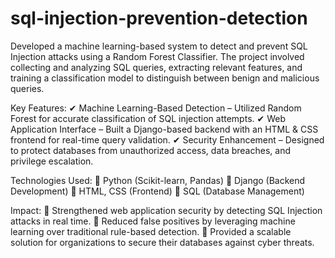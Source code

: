 # sql-injection-prevention-detection
Developed a machine learning-based system to detect and prevent SQL Injection attacks using a Random Forest Classifier. The project involved collecting and analyzing SQL queries, extracting relevant features, and training a classification model to distinguish between benign and malicious queries.

Key Features:
✔ Machine Learning-Based Detection – Utilized Random Forest for accurate classification of SQL injection attempts.
✔ Web Application Interface – Built a Django-based backend with an HTML & CSS frontend for real-time query validation.
✔ Security Enhancement – Designed to protect databases from unauthorized access, data breaches, and privilege escalation.

Technologies Used:
🔹 Python (Scikit-learn, Pandas)
🔹 Django (Backend Development)
🔹 HTML, CSS (Frontend)
🔹 SQL (Database Management)

Impact:
🔹 Strengthened web application security by detecting SQL Injection attacks in real time.
🔹 Reduced false positives by leveraging machine learning over traditional rule-based detection.
🔹 Provided a scalable solution for organizations to secure their databases against cyber threats.
